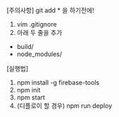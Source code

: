 [주의사항]
git add * 을 하기전에!
1. vim .gitignore
2. 아래 두 줄을 추가
- build/
- node_modules/

[실행법]
1. npm install -g firebase-tools
2. npm init
3. npm start
4. (디플로이 할 경우) npm run deploy
